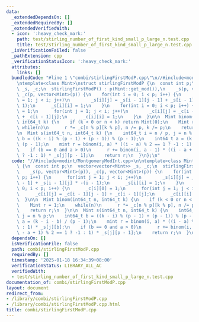```yaml
---
data:
  _extendedDependsOn: []
  _extendedRequiredBy: []
  _extendedVerifiedWith:
  - icon: ':heavy_check_mark:'
    path: test/stirling_number_of_first_kind_small_p_large_n.test.cpp
    title: test/stirling_number_of_first_kind_small_p_large_n.test.cpp
  _isVerificationFailed: false
  _pathExtension: cpp
  _verificationStatusIcon: ':heavy_check_mark:'
  attributes:
    links: []
  bundledCode: "#line 1 \"combi/stirlingFirstModP.cpp\"\n//#include<modint/MontgomeryModInt.cpp>\n\
    \ntemplate<class Mint>\nstruct stirlingFirstModP {\n  const int p;\n  vector<vector<Mint>>\
    \ _s, _c;\n  stirlingFirstModP() : p(Mint::get_mod()),\n    _s(p, vector<Mint>(p)),\
    \ _c(p, vector<Mint>(p)) {\n    for(int i = 0; i < p; i++) {\n      for(int j\
    \ = 1; j < i; j++)\n        _s[i][j] = _s[i - 1][j - 1] + _s[i - 1][j] * -(i -\
    \ 1);\n      _s[i][i] = 1;\n    }\n    for(int i = 0; i < p; i++) {\n      _c[i][0]\
    \ = 1;\n      for(int j = 1; j < i; j++)\n        _c[i][j] = _c[i - 1][j - 1]\
    \ + _c[i - 1][j];\n      _c[i][i] = 1;\n    }\n  }\n\n  Mint binom(int64_t n,\
    \ int64_t k) {\n    if (k < 0 or n < k) return Mint(0);\n    Mint r = 1;\n   \
    \ while(n)\n      r *= _c[n % p][k % p], n /= p, k /= p;\n    return r;\n  }\n\
    \n  Mint s(int64_t n, int64_t k) {\n    int64_t i = n / p, j = n % p;\n    int64_t\
    \ b = ((k - i) % (p - 1) + (p - 1)) % (p - 1);\n    int64_t a = (k - i - b) /\
    \ (p - 1);\n    mint r = binom(i, a) * ((i - a) % 2 == 1 ? -1 : 1) * _s[j][b];\n\
    \    if (b == 0 and a > 0)\n      r += binom(i, a - 1) * ((i - a + 1) % 2 == 1\
    \ ? -1 : 1) * _s[j][p - 1];\n    return r;\n  }\n};\n"
  code: "//#include<modint/MontgomeryModInt.cpp>\n\ntemplate<class Mint>\nstruct stirlingFirstModP\
    \ {\n  const int p;\n  vector<vector<Mint>> _s, _c;\n  stirlingFirstModP() : p(Mint::get_mod()),\n\
    \    _s(p, vector<Mint>(p)), _c(p, vector<Mint>(p)) {\n    for(int i = 0; i <\
    \ p; i++) {\n      for(int j = 1; j < i; j++)\n        _s[i][j] = _s[i - 1][j\
    \ - 1] + _s[i - 1][j] * -(i - 1);\n      _s[i][i] = 1;\n    }\n    for(int i =\
    \ 0; i < p; i++) {\n      _c[i][0] = 1;\n      for(int j = 1; j < i; j++)\n  \
    \      _c[i][j] = _c[i - 1][j - 1] + _c[i - 1][j];\n      _c[i][i] = 1;\n    }\n\
    \  }\n\n  Mint binom(int64_t n, int64_t k) {\n    if (k < 0 or n < k) return Mint(0);\n\
    \    Mint r = 1;\n    while(n)\n      r *= _c[n % p][k % p], n /= p, k /= p;\n\
    \    return r;\n  }\n\n  Mint s(int64_t n, int64_t k) {\n    int64_t i = n / p,\
    \ j = n % p;\n    int64_t b = ((k - i) % (p - 1) + (p - 1)) % (p - 1);\n    int64_t\
    \ a = (k - i - b) / (p - 1);\n    mint r = binom(i, a) * ((i - a) % 2 == 1 ? -1\
    \ : 1) * _s[j][b];\n    if (b == 0 and a > 0)\n      r += binom(i, a - 1) * ((i\
    \ - a + 1) % 2 == 1 ? -1 : 1) * _s[j][p - 1];\n    return r;\n  }\n};\n"
  dependsOn: []
  isVerificationFile: false
  path: combi/stirlingFirstModP.cpp
  requiredBy: []
  timestamp: '2025-01-18 16:34:39+08:00'
  verificationStatus: LIBRARY_ALL_AC
  verifiedWith:
  - test/stirling_number_of_first_kind_small_p_large_n.test.cpp
documentation_of: combi/stirlingFirstModP.cpp
layout: document
redirect_from:
- /library/combi/stirlingFirstModP.cpp
- /library/combi/stirlingFirstModP.cpp.html
title: combi/stirlingFirstModP.cpp
---
```

